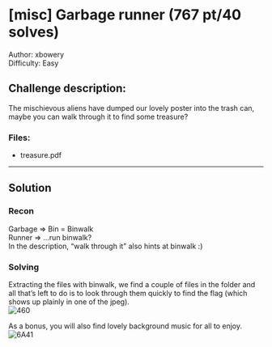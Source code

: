 # [misc] Garbage runner (767 pt/40 solves)
Author: xbowery <br>
Difficulty: Easy

## Challenge description:
The mischievous aliens have dumped our lovely poster into the trash can, maybe you can walk through it to find some treasure?

### Files:
* treasure.pdf

---
## Solution
### Recon
Garbage => Bin = Binwalk <br>
Runner => …run binwalk? <br>
In the description, “walk through it” also hints at binwalk :)

### Solving 
Extracting the files with binwalk, we find a couple of files in the folder and all that’s left to do is to look through them quickly to find the flag (which shows up plainly in one of the jpeg). <br>
![460](https://user-images.githubusercontent.com/40383476/160250549-a5333030-4a1e-4cdd-a016-ed490f07c1aa.png)

As a bonus, you will also find lovely background music for all to enjoy.
![6A41](https://user-images.githubusercontent.com/40383476/160250569-0e77e9e3-c30d-4b63-b440-0c67dd7d3e71.png)

